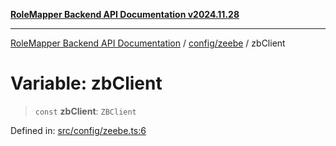 [**RoleMapper Backend API Documentation v2024.11.28**](../../../README.md)

***

[RoleMapper Backend API Documentation](../../../modules.md) / [config/zeebe](../README.md) / zbClient

# Variable: zbClient

> `const` **zbClient**: `ZBClient`

Defined in: [src/config/zeebe.ts:6](https://github.com/FlowCraft-AG/RoleMapper/blob/3e868f79db107a551dfeead02a7fe70366ab79da/backend/src/config/zeebe.ts#L6)
